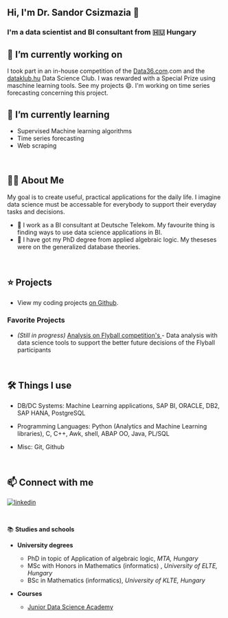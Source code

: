 [comment]: <> (build with: https://readme.so/editor markdown editor)




## Hi, I'm Dr. Sandor Csizmazia 👋
### I'm a data scientist and BI consultant from 🇭🇺 Hungary

## 🔭 I’m currently working on

I took part in an in-house competition of the [Data36.com](https://Data36).com and the [dataklub.hu](https://dataklub.hu) Data Science Club. I was rewarded with a Special Prize using maschine learning tools. See my projects 😄.
I'm working on time series forecasting concerning this project.


##  🌱 I’m currently learning 

- Supervised Machine learning algorithms
- Time series forecasting
- Web scraping 

&nbsp;



## 👨‍💻 About Me

My goal is to create useful, practical applications for the daily life. I imagine data science must be accessable for everybody to support their everyday tasks and decisions.

- 📐 I work as a BI consultant at Deutsche Telekom. My favourite thing is finding ways to use data science applications in BI.
- 📌 I have got my PhD degree from applied algebraic logic. My theseses were on the generalized database theories.
 
&nbsp;

## ⭐ Projects

[comment]: <> (- View my portfolio projects on my website.)
- View my coding projects [on Github](https://github.com/scsizmaz?tab=repositories).


### Favorite Projects

- *(Still in progress)* [Analysis on Flyball competition's ](https://github.com/scsizmaz/flyball) - Data analysis with data science tools to support the better future decisions of the Flyball participants


&nbsp;

## 🛠️ Things I use

- DB/DC Systems:    Machine Learning applications, 
                    SAP BI, 
                    ORACLE, DB2, SAP HANA, PostgreSQL

- Programming Languages: 
                    Python (Analytics and Machine Learning libraries),
                    C, C++,
                    Awk, shell,
                    ABAP OO, Java, PL/SQL

- Misc:             Git, Github

[comment]: <> (Google Looker Studio | Power BI)

&nbsp;


## 📫 Connect with me

[![linkedin](https://img.shields.io/badge/linkedin-0A66C2?style=for-the-badge&logo=linkedin&logoColor=white)](https://www.linkedin.com/in/s%C3%A1ndor-dr-csizmazia-4abb693a/)


&nbsp;

📚 **Studies and schools**

- **University degrees**
    - PhD in topic of Application of algebraic logic, *MTA, Hungary* 
    - MSc with Honors in Mathematics (informatics) , *University of ELTE, Hungary*
    - BSc in Mathematics (informatics), *University of KLTE, Hungary*

- **Courses**
    - [Junior Data Science Academy](https://data36.com/junior-data-scientist-akademia/)
	